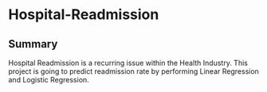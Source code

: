 # Hospital-Readmission

## Summary

Hospital Readmission is a recurring issue within the Health Industry. This project is going to predict readmission rate by performing Linear Regression and Logistic Regression. 

